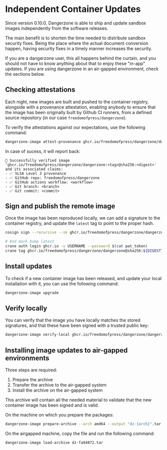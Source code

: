# Independent Container Updates

Since version 0.10.0, Dangerzone is able to ship and update sandbox images independently from the software releases.

The main benefit is to shorten the time needed to distribute sandbox security fixes. Being the place where the actual document conversion happen, having security fixes in a timely manner increases the security.

If you are a dangerzone user, this all happens behind the curtain, and you should not have to know anything about that to enjoy these "in-app" updates. If you are using dangerzone in an air-gapped environment, check the sections below.

## Checking attestations

Each night, new images are built and pushed to the container registry, alongside
with a provenance attestation, enabling anybody to ensure that the image has
been originally built by Github CI runners, from a defined source repository (in our case `freedomofpress/dangerzone`).

To verify the attestations against our expectations, use the following command:
```bash
dangerzone-image attest-provenance ghcr.io/freedomofpress/dangerzone/dangerzone --repository freedomofpress/dangerzone
```

In case of sucess, it will report back:

```
🎉 Successfully verified image
'ghcr.io/freedomofpress/dangerzone/dangerzone:<tag>@sha256:<digest>'
and its associated claims:
- ✅ SLSA Level 3 provenance
- ✅ GitHub repo: freedomofpress/dangerzone
- ✅ GitHub actions workflow: <workflow>
- ✅ Git branch: <branch>
- ✅ Git commit: <commit>
```

## Sign and publish the remote image

Once the image has been reproduced locally, we can add a signature to the container registry,
and update the `latest` tag to point to the proper hash.

```bash
cosign sign --recursive --sk ghcr.io/freedomofpress/dangerzone/dangerzone:${TAG}@sha256:${DIGEST}

# And mark bump latest
crane auth login ghcr.io -u USERNAME --password $(cat pat_token)
crane tag ghcr.io/freedomofpress/dangerzone/dangerzone@sha256:${DIGEST} latest
```

## Install updates

To check if a new container image has been released, and update your local installation with it, you can use the following command:

```bash
dangerzone-image upgrade
```

## Verify locally

You can verify that the image you have locally matches the stored signatures, and that these have been signed with a trusted public key:

```bash
dangerzone-image verify-local ghcr.io/freedomofpress/dangerzone/dangerzone
```

## Installing image updates to air-gapped environments

Three steps are required:

1. Prepare the archive
2. Transfer the archive to the air-gapped system
3. Install the archive on the air-gapped system

This archive will contain all the needed material to validate that the new container image has been signed and is valid.

On the machine on which you prepare the packages:

```bash
dangerzone-image prepare-archive --arch amd64 --output "dz-{arch}".tar --image ghcr.io/freedomofpress/dangerzone/dangerzone@sha256:<digest>
```

On the airgapped machine, copy the file and run the following command:

```bash
dangerzone-image load-archive dz-fa94872.tar
```
